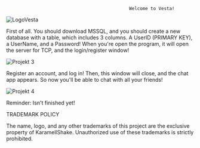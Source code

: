                                                   Welcome to Vesta!

![LogoVesta](https://github.com/KaramellShake/ChatApp/assets/166949444/f979b62d-03c9-4140-8700-6535f127b836)

First of all. You should download MSSQL, and you should create a new database with a table, which includes 3 columns. A UserID (PRIMARY KEY), a UserName, and a Password! When you're open the program, it will open the server for TCP, and the login/register window!

![Projekt 3](https://github.com/KaramellShake/ChatApp/assets/166949444/3d67ca61-d14b-411e-b9c4-4acfe7bf2c83)

Register an account, and log in! Then, this window will close, and the chat app appears. So now you'll be able to chat with all your friends!

![Projekt 4](https://github.com/KaramellShake/ChatApp/assets/166949444/4a7225c5-47f8-48a8-ad44-d873e96baeec)

Reminder: Isn't finished yet!

TRADEMARK POLICY

The name, logo, and any other trademarks of this project are the exclusive property of KaramellShake. Unauthorized use of these trademarks is strictly prohibited.
